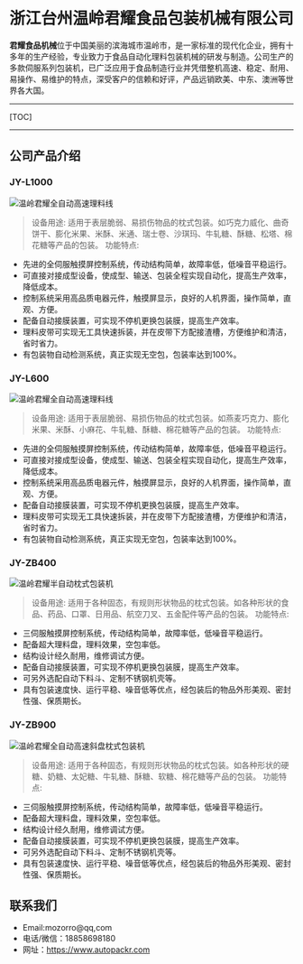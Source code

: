 # 浙江台州温岭君耀食品包装机械有限公司
**君耀食品机械**位于中国美丽的滨海城市温岭市，是一家标准的现代化企业，拥有十多年的生产经验，专业致力于食品自动化理料包装机械的研发与制造。公司生产的多款伺服系列包装机，已广泛应用于食品制造行业并凭借整机高速、稳定、耐用、易操作、易维护的特点，深受客户的信赖和好评，产品远销欧美、中东、澳洲等世界各大国。


----------


[TOC]


----------


## 公司产品介绍
### JY-L1000
![温岭君耀全自动高速理料线](https://ae01.alicdn.com/kf/U8b545fc8da9b467eb62691b12dce114ej.jpg)
>设备用途:
适用于表层脆弱、易损伤物品的枕式包装。如巧克力威化、曲奇饼干、膨化米果、米酥、米通、瑞士卷、沙琪玛、牛轧糖、酥糖、松塔、棉花糖等产品的包装。
功能特点:
- 先进的全伺服触摸屏控制系统，传动结构简单，故障率低，低噪音平稳运行。
- 可直接对接成型设备，使成型、输送、包装全程实现自动化，提高生产效率，降低成本。
- 控制系统采用高品质电器元件，触摸屏显示，良好的人机界面，操作简单，直观、方便。
-  配备自动接膜装置，可实现不停机更换包装膜，提高生产效率。
- 理料皮带可实现无工具快速拆装，并在皮带下方配接渣槽，方便维护和清洁，省时省力。
- 有包装物自动检测系统，真正实现无空包，包装率达到100%。

### JY-L600
![温岭君耀全自动高速理料线](https://ae01.alicdn.com/kf/Ue5da0c22215e4fcf9c801a051ac0e545M.jpg)
>设备用途:
适用于表层脆弱、易损伤物品的枕式包装。如燕麦巧克力、膨化米果、米酥、小麻花、牛轧糖、酥糖、棉花糖等产品的包装。
功能特点:
- 先进的全伺服触摸屏控制系统，传动结构简单，故障率低，低噪音平稳运行。
- 可直接对接成型设备，使成型、输送、包装全程实现自动化，提高生产效率，降低成本。
- 控制系统采用高品质电器元件，触摸屏显示，良好的人机界面，操作简单，直观、方便。
- 配备自动接膜装置，可实现不停机更换包装膜，提高生产效率。
- 理料皮带可实现无工具快速拆装，并在皮带下方配接渣槽，方便维护和清洁，省时省力。
- 有包装物自动检测系统，真正实现无空包，包装率达到100%。
### JY-ZB400
![温岭君耀半自动枕式包装机](https://ae01.alicdn.com/kf/Ua247e685910a403dafd1889fd243253cY.jpg)
>设备用途:
适用于各种固态，有规则形状物品的枕式包装。如各种形状的食品、药品、口罩、日用品、航空刀叉、五金配件等产品的包装。
功能特点:
- 三伺服触摸屏控制系统，传动结构简单，故障率低，低噪音平稳运行。
- 配备超大理料盘，理料效果，空包率低。
- 结构设计经久耐用，维修调试方便。
- 配备自动接膜装置，可实现不停机更换包装膜，提高生产效率。
- 可另外选配自动下料斗、定制不锈钢机壳等。
- 具有包装速度快、运行平稳、噪音低等优点，经包装后的物品外形美观、密封性强、保质期长。
### JY-ZB900
![温岭君耀全自动高速斜盘枕式包装机](https://ae01.alicdn.com/kf/U08479dab732a4d4dab5443de25ec1c23Q.jpg)
>设备用途:
适用于各种固态，有规则形状物品的枕式包装。如各种形状的硬糖、奶糖、太妃糖、牛轧糖、酥糖、软糖、棉花糖等产品的包装。
功能特点:
- 三伺服触摸屏控制系统，传动结构简单，故障率低，低噪音平稳运行。
- 配备超大理料盘，理料效果，空包率低。
- 结构设计经久耐用，维修调试方便。
- 配备自动接膜装置，可实现不停机更换包装膜，提高生产效率。
- 可另外选配自动下料斗、定制不锈钢机壳等。
- 具有包装速度快、运行平稳、噪音低等优点，经包装后的物品外形美观、密封性强、保质期长。

## 联系我们
- Email:mozorro@qq,com
- 电话/微信：18858698180
- 网址：https://www.autopackr.com

